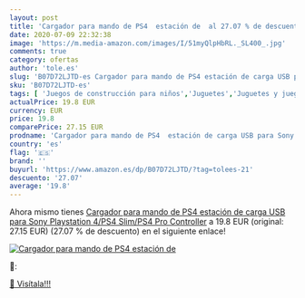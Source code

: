 ```yaml
---
layout: post
title: 'Cargador para mando de PS4  estación de  al 27.07 % de descuento'
date: 2020-07-09 22:32:38
image: 'https://m.media-amazon.com/images/I/51myQlpHbRL._SL400_.jpg'
comments: true
category: ofertas
author: 'tole.es'
slug: 'B07D72LJTD-es Cargador para mando de PS4 estación de carga USB para Sony...'
sku: 'B07D72LJTD-es'
tags: [ 'Juegos de construcción para niños','Juguetes','Juguetes y juegos','playstation','ps4', ]
actualPrice: 19.8 EUR
currency: EUR
price: 19.8
comparePrice: 27.15 EUR
prodname: 'Cargador para mando de PS4  estación de carga USB para Sony Playstation 4/PS4 Slim/PS4 Pro Controller'
country: 'es'
flag: '🇪🇸'
brand: ''
buyurl: 'https://www.amazon.es/dp/B07D72LJTD/?tag=tolees-21'
descuento: '27.07'
average: '19.8'
---
```


Ahora mismo tienes [Cargador para mando de PS4  estación de carga USB para Sony Playstation 4/PS4 Slim/PS4 Pro Controller](https://www.amazon.es/dp/B07D72LJTD/?tag=tolees-21) a 19.8 EUR (original: 27.15 EUR) (27.07 %  de descuento) en el siguiente enlace!

[![Cargador para mando de PS4  estación de ](https://m.media-amazon.com/images/I/51myQlpHbRL._SL400_.jpg)](https://www.amazon.es/dp/B07D72LJTD/?tag=tolees-21)

🔎:


[🛒 Visítala!!!](https://www.amazon.es/dp/B07D72LJTD/?tag=tolees-21)

